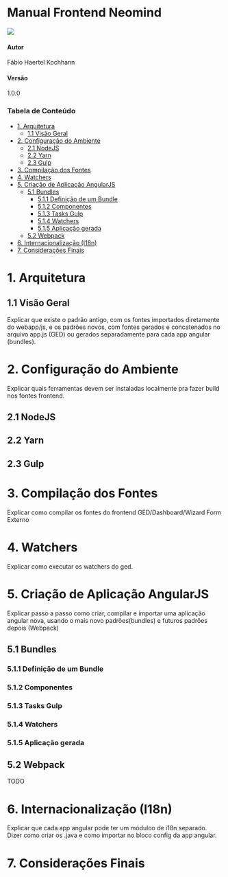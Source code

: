 # Manual Frontend Neomind
![](img/logo_neo.png) 
#### Autor
Fábio Haertel Kochhann
#### Versão
1.0.0

### Tabela de Conteúdo

<!-- toc -->

- [1. Arquitetura](#1-arquitetura)
  * [1.1 Visão Geral](#11-visão-geral)
- [2. Configuração do Ambiente](#2-configuracao-do-ambiente)
  * [2.1 NodeJS](#21-nodejs)
  * [2.2 Yarn](#22-yarn)
  * [2.3 Gulp](#23-gulp)
- [3. Compilação dos Fontes](#3-compilacao-dos-fontes)
- [4. Watchers](#4-watchers)
- [5. Criação de Aplicação AngularJS](#5-criacao-de-aplicacao-angularjs)
  * [5.1 Bundles](#51-bundles)
    + [5.1.1 Definição de um Bundle](#511-definicao-de-um-bundle)
    + [5.1.2 Componentes](#512-componentes)
    + [5.1.3 Tasks Gulp](#513-tasks-gulp)
    + [5.1.4 Watchers](#514-watchers)
    + [5.1.5 Aplicação gerada](#515-aplicacao-gerada)
  * [5.2 Webpack](#52-webpack)
- [6. Internacionalização (I18n)](#6-internacionalizacao-i18n)
- [7. Considerações Finais](#7-consideracoes-finais)

<!-- tocstop -->

# 1. Arquitetura
## 1.1 Visão Geral
Explicar que existe o padrão antigo, com os fontes importados diretamente do webapp/js, e os padrões novos, com fontes gerados e concatenados no arquivo app.js (GED) ou gerados separadamente para cada app angular (bundles).
# 2. Configuração do Ambiente
Explicar quais ferramentas devem ser instaladas localmente pra fazer build nos fontes frontend.
## 2.1 NodeJS
## 2.2 Yarn
## 2.3 Gulp
# 3. Compilação dos Fontes
Explicar como compilar os fontes do frontend GED/Dashboard/Wizard Form Externo
# 4. Watchers
Explicar como executar os watchers do ged.
# 5. Criação de Aplicação AngularJS
Explicar passo a passo como criar, compilar e importar uma aplicação angular nova, usando o mais novo padrões(bundles) e futuros padrões depois (Webpack)
## 5.1 Bundles
### 5.1.1 Definição de um Bundle
### 5.1.2 Componentes
### 5.1.3 Tasks Gulp
### 5.1.4 Watchers
### 5.1.5 Aplicação gerada
## 5.2 Webpack
TODO
# 6. Internacionalização (I18n)
Explicar que cada app angular pode ter um móduloo de i18n separado. Dizer como criar os .java e como importar no bloco config da app angular.
# 7. Considerações Finais
